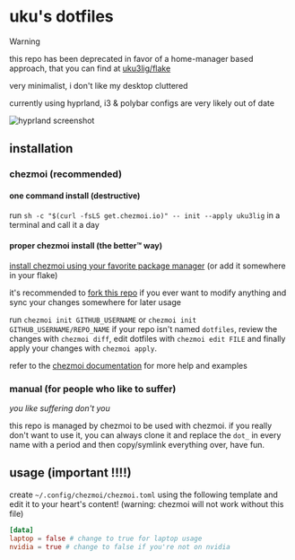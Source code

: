 # uku's dotfiles

> [!WARNING]  
> this repo has been deprecated in favor of a home-manager based approach, that you can find at [uku3lig/flake](https://github.com/uku3lig/flake)

very minimalist, i don't like my desktop cluttered

currently using hyprland, i3 & polybar configs are very likely out of date

![hyprland screenshot](https://uku.s-ul.eu/9yBtHNfJ)

## installation

### chezmoi (recommended)

#### one command install (destructive)

run `sh -c "$(curl -fsLS get.chezmoi.io)" -- init --apply uku3lig` in a terminal and call it a day

#### proper chezmoi install (the better:tm: way)

[install chezmoi using your favorite package manager](https://www.chezmoi.io/install/) (or add it somewhere in your flake)

it's recommended to [fork this repo](https://github.com/uku3lig/dotfiles/fork) if you ever want to modify anything and sync your changes somewhere for later usage

run `chezmoi init GITHUB_USERNAME` or `chezmoi init GITHUB_USERNAME/REPO_NAME` if your repo isn't named `dotfiles`, review the changes with `chezmoi diff`, edit dotfiles with `chezmoi edit FILE` and finally apply your changes with `chezmoi apply`.

refer to the [chezmoi documentation](https://www.chezmoi.io/) for more help and examples

### manual (for people who like to suffer)

*you like suffering don't you*

this repo is managed by chezmoi to be used with chezmoi. if you really don't want to use it, you can always clone it and replace the `dot_` in every name with a period and then copy/symlink everything over, have fun.

## usage (important !!!!)

create `~/.config/chezmoi/chezmoi.toml` using the following template and edit it to your heart's content! (warning: chezmoi will not work without this file)

```toml
[data]
laptop = false # change to true for laptop usage
nvidia = true # change to false if you're not on nvidia
```
